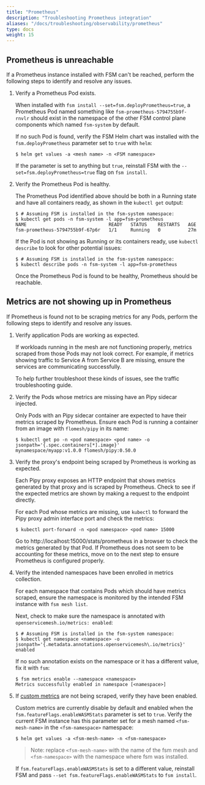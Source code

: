 ```yaml
---
title: "Prometheus"
description: "Troubleshooting Prometheus integration"
aliases: "/docs/troubleshooting/observability/prometheus"
type: docs
weight: 15
---
```


## Prometheus is unreachable

If a Prometheus instance installed with FSM can't be reached, perform the following steps to identify and resolve any issues.

1. Verify a Prometheus Pod exists.

    When installed with `fsm install --set=fsm.deployPrometheus=true`, a Prometheus Pod named something like `fsm-prometheus-5794755b9f-rnvlr` should exist in the namespace of the other FSM control plane components which named `fsm-system` by default.

    If no such Pod is found, verify the FSM Helm chart was installed with the `fsm.deployPrometheus` parameter set to `true` with `helm`:

    ```console
    $ helm get values -a <mesh name> -n <FSM namespace>
    ```

    If the parameter is set to anything but `true`, reinstall FSM with the `--set=fsm.deployPrometheus=true` flag on `fsm install`.

1. Verify the Prometheus Pod is healthy.

    The Prometheus Pod identified above should be both in a Running state and have all containers ready, as shown in the `kubectl get` output:

    ```console
    $ # Assuming FSM is installed in the fsm-system namespace:
    $ kubectl get pods -n fsm-system -l app=fsm-prometheus
    NAME                              READY   STATUS    RESTARTS   AGE
    fsm-prometheus-5794755b9f-67p6r   1/1     Running   0          27m
    ```

    If the Pod is not showing as Running or its containers ready, use `kubectl describe` to look for other potential issues:

    ```console
    $ # Assuming FSM is installed in the fsm-system namespace:
    $ kubectl describe pods -n fsm-system -l app=fsm-prometheus
    ```

    Once the Prometheus Pod is found to be healthy, Prometheus should be reachable.

## Metrics are not showing up in Prometheus

If Prometheus is found not to be scraping metrics for any Pods, perform the following steps to identify and resolve any issues.

1. Verify application Pods are working as expected.

    If workloads running in the mesh are not functioning properly, metrics scraped from those Pods may not look correct. For example, if metrics showing traffic to Service A from Service B are missing, ensure the services are communicating successfully.

    To help further troubleshoot these kinds of issues, see the traffic troubleshooting guide.

1. Verify the Pods whose metrics are missing have an Pipy sidecar injected.

    Only Pods with an Pipy sidecar container are expected to have their metrics scraped by Prometheus. Ensure each Pod is running a container from an image with `flomesh/pipy` in its name:

    ```console
    $ kubectl get po -n <pod namespace> <pod name> -o jsonpath='{.spec.containers[*].image}'
    mynamespace/myapp:v1.0.0 flomesh/pipy:0.50.0
    ```
1. Verify the proxy's endpoint being scraped by Prometheus is working as expected.

    Each Pipy proxy exposes an HTTP endpoint that shows metrics generated by that proxy and is scraped by Prometheus. Check to see if the expected metrics are shown by making a request to the endpoint directly.

    For each Pod whose metrics are missing, use `kubectl` to forward the Pipy proxy admin interface port and check the metrics:

    ```console
    $ kubectl port-forward -n <pod namespace> <pod name> 15000
    ```

    Go to http://localhost:15000/stats/prometheus in a browser to check the metrics generated by that Pod. If Prometheus does not seem to be accounting for these metrics, move on to the next step to ensure Prometheus is configured properly.

1. Verify the intended namespaces have been enrolled in metrics collection.

    For each namespace that contains Pods which should have metrics scraped, ensure the namespace is monitored by the intended FSM instance with `fsm mesh list`.

    Next, check to make sure the namespace is annotated with `openservicemesh.io/metrics: enabled`:

    ```console
    $ # Assuming FSM is installed in the fsm-system namespace:
    $ kubectl get namespace <namespace> -o jsonpath='{.metadata.annotations.openservicemesh\.io/metrics}'
    enabled
    ```

    If no such annotation exists on the namespace or it has a different value, fix it with `fsm`:

    ```console
    $ fsm metrics enable --namespace <namespace>
    Metrics successfully enabled in namespace [<namespace>]
    ```

2. If [custom metrics](/docs/guides/observability/metrics/#custom-metrics) are not being scraped, verify they have been enabled.

    Custom metrics are currently disable by default and enabled when the `fsm.featureFlags.enableWASMStats` parameter is set to `true`. Verify the current FSM instance has this parameter set for a mesh named `<fsm-mesh-name>` in the `<fsm-namespace>` namespace:

    ```console
    $ helm get values -a <fsm-mesh-name> -n <fsm-namespace>
    ```

   > Note: replace `<fsm-mesh-name>` with the name of the fsm mesh and `<fsm-namespace>` with the namespace where fsm was installed.

    If `fsm.featureFlags.enableWASMStats` is set to a different value, reinstall FSM and pass `--set fsm.featureFlags.enableWASMStats` to `fsm install`.

